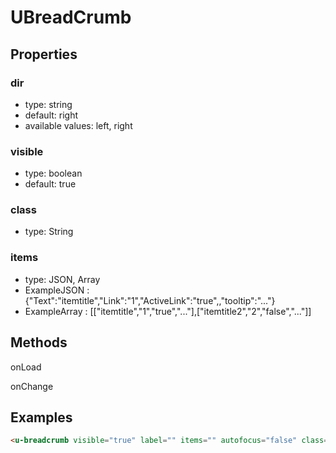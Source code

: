 # UBreadCrumb

## Properties

### dir

* type: string
* default: right
* available values: left, right

### visible

* type: boolean
* default: true

### class

* type: String

### items

* type: JSON, Array
* ExampleJSON : {"Text":"itemtitle","Link":"1","ActiveLink":"true",,"tooltip":"..."} 
* ExampleArray : [["itemtitle","1","true","..."],["itemtitle2","2","false","..."]]

## Methods

onLoad

onChange

## Examples

```html
<u-breadcrumb visible="true" label="" items="" autofocus="false" class="" @change="" />
```
